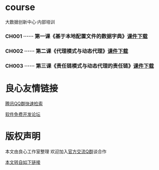 # course
大数据创新中心·内部培训

### CH001 ······ 第一课《基于本地配置文件的数据字典》[课件下载](http://u.720life.cn/g/2e71d0f0a5c601172267ba20d3a43c6e44a53a8f713cdb28994c38365c52ea76a374877f0f33d8392bef84d07dfd7537c190f499a9e8927addfaed4d3dc93b4fbb744a8b0c6111e0386192aa6c3d5c0bb8234a785942e669dc7c094b570c4671e22e2c33cbc835ac80261674057a85fff87665cf3bd4dace732a8560f97285195cab27de6b598607042c790ebfc99bf01657a5b75bc943ea45a938d57ec3212a79d9ab3c63172ea4cab146bc6cc1b6b9404406eee631b17a02b158bfe4752cf0)
### CH002 ······ 第二课《代理模式与动态代理》[课件下载](http://u.720life.cn/g/2e71d0f0a5c601172267ba20d3a43c6e44a53a8f713cdb28994c38365c52ea76a374877f0f33d8392bef84d07dfd7537c190f499a9e8927addfaed4d3dc93b4fbb744a8b0c6111e0386192aa6c3d5c0bb8234a785942e669dc7c094b570c4671e22e2c33cbc835ac80261674057a85fff87665cf3bd4dace732a8560f97285195cab27de6b598607042c790ebfc99bf01657a5b75bc943ea45a938d57ec3212a79d9ab3c63172ea4cab146bc6cc1b6b956360dd7c758904a982e99336846118a)
### CH003 ······ 第三课《责任链模式与动态代理的责任链》[课件下载](http://u.720life.cn/g/2e71d0f0a5c601172267ba20d3a43c6e44a53a8f713cdb28994c38365c52ea76a374877f0f33d8392bef84d07dfd7537c190f499a9e8927addfaed4d3dc93b4fbb744a8b0c6111e0386192aa6c3d5c0bb8234a785942e669dc7c094b570c4671e22e2c33cbc835ac80261674057a85fff87665cf3bd4dace732a8560f97285195cab27de6b598607042c790ebfc99bf01657a5b75bc943ea45a938d57ec3212a79d9ab3c63172ea4cab146bc6cc1b6b9e2c599f98ec8e6cceb7c2aa4aca35735)


 # 良心友情链接

[腾讯QQ群快速检索](http://u.720life.cn/s/8cf73f7c)

[软件免费开发论坛](http://u.720life.cn/s/bbb01dc0)

# 版权声明 

本文由良心工作室整理 欢迎加入[官方交流Q群](https://u.720life.cn/s/f2316816)谈合作

[本文转自如下链接](http://u.720life.cn/g/2e71d0f0a5c601172267ba20d3a43c6e44c4c69dfc4712f5bdf2121ed099d3a970f0a1d1b42e6c454b207efd6691f5e8240a6797084f8f9d0f79317835942e42)